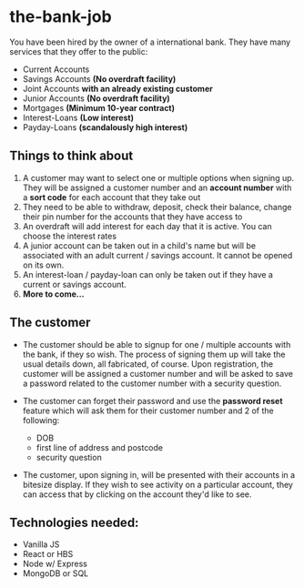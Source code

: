 # the-bank-job

You have been hired by the owner of a international bank. They have many services that they offer to the public:

* Current Accounts
* Savings Accounts **(No overdraft facility)**
* Joint Accounts **with an already existing customer**
* Junior Accounts **(No overdraft facility)**
* Mortgages **(Minimum 10-year contract)**
* Interest-Loans **(Low interest)**
* Payday-Loans **(scandalously high interest)**

## Things to think about

1. A customer may want to select one or multiple options when signing up. They will be assigned a customer number and an **account number** with a **sort code** for each account that they take out
2. They need to be able to withdraw, deposit, check their balance, change their pin number for the accounts that they have access to
3. An overdraft will add interest for each day that it is active. You can choose the interest rates
4. A junior account can be taken out in a child's name but will be associated with an adult current / savings account. It cannot be opened on its own.
5. An interest-loan / payday-loan can only be taken out if they have a current or savings account.
6. **More to come...**

## The customer

* The customer should be able to signup for one / multiple accounts with the bank, if they so wish. The process of signing them up will take the usual details down, all fabricated, of course. Upon registration, the customer will be assigned a customer number and will be asked to save a password related to the customer number with a security question. 

* The customer can forget their password and use the **password reset** feature which will ask them for their customer number and 2 of the following: 
  * DOB
  * first line of address and postcode
  * security question
  
* The customer, upon signing in, will be presented with their accounts in a bitesize display. If they wish to see activity on a particular account, they can access that by clicking on the account they'd like to see. 

## Technologies needed: 

* Vanilla JS
* React or HBS
* Node w/ Express
* MongoDB or SQL
